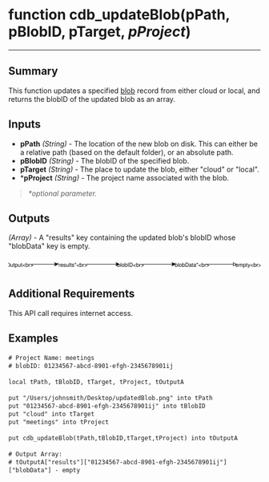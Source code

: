 # function cdb_updateBlob(pPath, pBlobID, pTarget, *pProject*)

---
## Summary
This function updates a specified [blob](https://en.wikipedia.org/wiki/Binary_large_object) record from either cloud or local, and returns the blobID of the updated blob as an array.

## Inputs
* **pPath** *(String)* - The location of the new blob on disk. This can either be a relative path (based on the default folder), or an absolute path.
* **pBlobID** *(String)* - The blobID of the specified blob.
* **pTarget** *(String)* - The place to update the blob, either "cloud" or "local".
* \***pProject** *(String)* - The project name associated with the blob.

> _*optional parameter._

## Outputs
*(Array)* - A "results" key containing the updated blob's blobID whose "blobData" key is empty.

![UpdateBlobOutput](images/UpdateBlobOutput.svg)

## Additional Requirements
This API call requires internet access.


## Examples
```livecodeserver
# Project Name: meetings
# blobID: 01234567-abcd-8901-efgh-2345678901ij

local tPath, tBlobID, tTarget, tProject, tOutputA

put "/Users/johnsmith/Desktop/updatedBlob.png" into tPath
put "01234567-abcd-8901-efgh-2345678901ij" into tBlobID
put "cloud" into tTarget
put "meetings" into tProject

put cdb_updateBlob(tPath,tBlobID,tTarget,tProject) into tOutputA

# Output Array:
# tOutputA["results"]["01234567-abcd-8901-efgh-2345678901ij"]["blobData"] - empty
```
